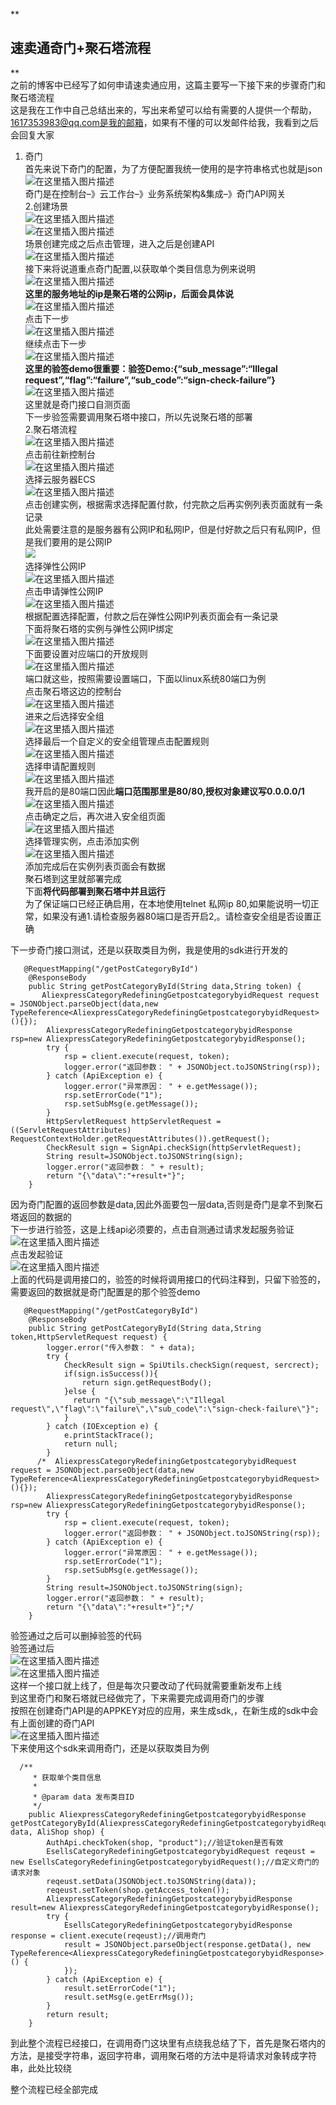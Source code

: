 **

## 速卖通奇门+聚石塔流程

**  
之前的博客中已经写了如何申请速卖通应用，这篇主要写一下接下来的步骤奇门和聚石塔流程  
这是我在工作中自己总结出来的，写出来希望可以给有需要的人提供一个帮助，1617353983@qq.com是我的邮箱，如果有不懂的可以发邮件给我，我看到之后会回复大家

1. 奇门  
    首先来说下奇门的配置，为了方便配置我统一使用的是字符串格式也就是json  
    ![在这里插入图片描述](https://img-blog.csdnimg.cn/20190705160720106.png?x-oss-process=image/watermark,type_ZmFuZ3poZW5naGVpdGk,shadow_10,text_aHR0cHM6Ly9ibG9nLmNzZG4ubmV0L21pX2d1X25pYW5n,size_16,color_FFFFFF,t_70)  
    奇门是在控制台–》云工作台–》业务系统架构&集成–》奇门API网关  
    2.创建场景  
    ![在这里插入图片描述](https://img-blog.csdnimg.cn/20190705160923753.png)  
    ![在这里插入图片描述](https://img-blog.csdnimg.cn/20190705160952495.png?x-oss-process=image/watermark,type_ZmFuZ3poZW5naGVpdGk,shadow_10,text_aHR0cHM6Ly9ibG9nLmNzZG4ubmV0L21pX2d1X25pYW5n,size_16,color_FFFFFF,t_70)  
    场景创建完成之后点击管理，进入之后是创建API  
    ![在这里插入图片描述](https://img-blog.csdnimg.cn/20190705161049571.png)  
    接下来将说道重点奇门配置,以获取单个类目信息为例来说明  
    ![在这里插入图片描述](https://img-blog.csdnimg.cn/20190705161325524.png?x-oss-process=image/watermark,type_ZmFuZ3poZW5naGVpdGk,shadow_10,text_aHR0cHM6Ly9ibG9nLmNzZG4ubmV0L21pX2d1X25pYW5n,size_16,color_FFFFFF,t_70)  
    **这里的服务地址的ip是聚石塔的公网ip，后面会具体说**  
    ![在这里插入图片描述](https://img-blog.csdnimg.cn/20190705161350631.png?x-oss-process=image/watermark,type_ZmFuZ3poZW5naGVpdGk,shadow_10,text_aHR0cHM6Ly9ibG9nLmNzZG4ubmV0L21pX2d1X25pYW5n,size_16,color_FFFFFF,t_70)  
    点击下一步  
    ![在这里插入图片描述](https://img-blog.csdnimg.cn/20190705161433687.png?x-oss-process=image/watermark,type_ZmFuZ3poZW5naGVpdGk,shadow_10,text_aHR0cHM6Ly9ibG9nLmNzZG4ubmV0L21pX2d1X25pYW5n,size_16,color_FFFFFF,t_70)  
    继续点击下一步  
    ![在这里插入图片描述](https://img-blog.csdnimg.cn/20190705161502674.png?x-oss-process=image/watermark,type_ZmFuZ3poZW5naGVpdGk,shadow_10,text_aHR0cHM6Ly9ibG9nLmNzZG4ubmV0L21pX2d1X25pYW5n,size_16,color_FFFFFF,t_70)  
    **这里的验签demo很重要：验签Demo:{“sub_message”:“Illegal request”,“flag”:“failure”,“sub_code”:“sign-check-failure”}**  
    ![在这里插入图片描述](https://img-blog.csdnimg.cn/2019070516162217.png?x-oss-process=image/watermark,type_ZmFuZ3poZW5naGVpdGk,shadow_10,text_aHR0cHM6Ly9ibG9nLmNzZG4ubmV0L21pX2d1X25pYW5n,size_16,color_FFFFFF,t_70)  
    这里就是奇门接口自测页面  
    下一步验签需要调用聚石塔中接口，所以先说聚石塔的部署  
    2.聚石塔流程  
    ![在这里插入图片描述](https://img-blog.csdnimg.cn/20190705161828951.png?x-oss-process=image/watermark,type_ZmFuZ3poZW5naGVpdGk,shadow_10,text_aHR0cHM6Ly9ibG9nLmNzZG4ubmV0L21pX2d1X25pYW5n,size_16,color_FFFFFF,t_70)  
    点击前往新控制台  
    ![在这里插入图片描述](https://img-blog.csdnimg.cn/20190705161902931.png?x-oss-process=image/watermark,type_ZmFuZ3poZW5naGVpdGk,shadow_10,text_aHR0cHM6Ly9ibG9nLmNzZG4ubmV0L21pX2d1X25pYW5n,size_16,color_FFFFFF,t_70)  
    选择云服务器ECS  
    ![在这里插入图片描述](https://img-blog.csdnimg.cn/20190705161957135.png?x-oss-process=image/watermark,type_ZmFuZ3poZW5naGVpdGk,shadow_10,text_aHR0cHM6Ly9ibG9nLmNzZG4ubmV0L21pX2d1X25pYW5n,size_16,color_FFFFFF,t_70)  
    点击创建实例，根据需求选择配置付款，付完款之后再实例列表页面就有一条记录  
    此处需要注意的是服务器有公网IP和私网IP，但是付好款之后只有私网IP，但是我们要用的是公网IP  
    ![](https://img-blog.csdnimg.cn/20190705162303302.png?x-oss-process=image/watermark,type_ZmFuZ3poZW5naGVpdGk,shadow_10,text_aHR0cHM6Ly9ibG9nLmNzZG4ubmV0L21pX2d1X25pYW5n,size_16,color_FFFFFF,t_70)  
    选择弹性公网IP  
    ![在这里插入图片描述](https://img-blog.csdnimg.cn/2019070516240068.png?x-oss-process=image/watermark,type_ZmFuZ3poZW5naGVpdGk,shadow_10,text_aHR0cHM6Ly9ibG9nLmNzZG4ubmV0L21pX2d1X25pYW5n,size_16,color_FFFFFF,t_70)  
    点击申请弹性公网IP  
    ![在这里插入图片描述](https://img-blog.csdnimg.cn/20190705162436152.png?x-oss-process=image/watermark,type_ZmFuZ3poZW5naGVpdGk,shadow_10,text_aHR0cHM6Ly9ibG9nLmNzZG4ubmV0L21pX2d1X25pYW5n,size_16,color_FFFFFF,t_70)  
    根据配置选择配置，付款之后在弹性公网IP列表页面会有一条记录  
    下面将聚石塔的实例与弹性公网IP绑定  
    ![在这里插入图片描述](https://img-blog.csdnimg.cn/20190705163003522.png?x-oss-process=image/watermark,type_ZmFuZ3poZW5naGVpdGk,shadow_10,text_aHR0cHM6Ly9ibG9nLmNzZG4ubmV0L21pX2d1X25pYW5n,size_16,color_FFFFFF,t_70)  
    下面要设置对应端口的开放规则  
    ![在这里插入图片描述](https://img-blog.csdnimg.cn/20190705162727279.png?x-oss-process=image/watermark,type_ZmFuZ3poZW5naGVpdGk,shadow_10,text_aHR0cHM6Ly9ibG9nLmNzZG4ubmV0L21pX2d1X25pYW5n,size_16,color_FFFFFF,t_70)  
    端口就这些，按照需要设置端口，下面以linux系统80端口为例  
    点击聚石塔这边的控制台  
    ![在这里插入图片描述](https://img-blog.csdnimg.cn/20190705163118195.png)  
    进来之后选择安全组  
    ![在这里插入图片描述](https://img-blog.csdnimg.cn/20190705163213343.png?x-oss-process=image/watermark,type_ZmFuZ3poZW5naGVpdGk,shadow_10,text_aHR0cHM6Ly9ibG9nLmNzZG4ubmV0L21pX2d1X25pYW5n,size_16,color_FFFFFF,t_70)  
    选择最后一个自定义的安全组管理点击配置规则  
    ![在这里插入图片描述](https://img-blog.csdnimg.cn/20190705163323390.png?x-oss-process=image/watermark,type_ZmFuZ3poZW5naGVpdGk,shadow_10,text_aHR0cHM6Ly9ibG9nLmNzZG4ubmV0L21pX2d1X25pYW5n,size_16,color_FFFFFF,t_70)  
    选择申请配置规则  
    ![在这里插入图片描述](https://img-blog.csdnimg.cn/20190705163440721.png)  
    我开启的是80端口因此**端口范围那里是80/80,授权对象建议写0.0.0.0/1**  
    ![在这里插入图片描述](https://img-blog.csdnimg.cn/20190705163514278.png?x-oss-process=image/watermark,type_ZmFuZ3poZW5naGVpdGk,shadow_10,text_aHR0cHM6Ly9ibG9nLmNzZG4ubmV0L21pX2d1X25pYW5n,size_16,color_FFFFFF,t_70)  
    点击确定之后，再次进入安全组页面  
    ![在这里插入图片描述](https://img-blog.csdnimg.cn/20190705163727492.png?x-oss-process=image/watermark,type_ZmFuZ3poZW5naGVpdGk,shadow_10,text_aHR0cHM6Ly9ibG9nLmNzZG4ubmV0L21pX2d1X25pYW5n,size_16,color_FFFFFF,t_70)  
    选择管理实例，点击添加实例  
    ![在这里插入图片描述](https://img-blog.csdnimg.cn/20190705163804754.png)  
    添加完成后在实例列表页面会有数据  
    聚石塔到这里就部署完成  
    下面**将代码部署到聚石塔中并且运行**  
    为了保证端口已经正确启用，在本地使用telnet 私网ip 80,如果能说明一切正常，如果没有通1.请检查服务器80端口是否开启2,。请检查安全组是否设置正确

下一步奇门接口测试，还是以获取类目为例，我是使用的sdk进行开发的

```
   @RequestMapping("/getPostCategoryById")
    @ResponseBody
    public String getPostCategoryById(String data,String token) {
       AliexpressCategoryRedefiningGetpostcategorybyidRequest request = JSONObject.parseObject(data,new TypeReference<AliexpressCategoryRedefiningGetpostcategorybyidRequest>(){});
        AliexpressCategoryRedefiningGetpostcategorybyidResponse rsp=new AliexpressCategoryRedefiningGetpostcategorybyidResponse();
        try {
            rsp = client.execute(request, token);
            logger.error("返回参数： " + JSONObject.toJSONString(rsp));
        } catch (ApiException e) {
            logger.error("异常原因： " + e.getMessage());
            rsp.setErrorCode("1");
            rsp.setSubMsg(e.getMessage());
        }
        HttpServletRequest httpServletRequest = ((ServletRequestAttributes) RequestContextHolder.getRequestAttributes()).getRequest();
        CheckResult sign = SignApi.checkSign(httpServletRequest);
        String result=JSONObject.toJSONString(sign);
        logger.error("返回参数： " + result);
        return "{\"data\":"+result+"}";
    }
```

因为奇门配置的返回参数是data,因此外面要包一层data,否则是奇门是拿不到聚石塔返回的数据的  
下一步进行验签，这是上线api必须要的，点击自测通过请求发起服务验证  
![在这里插入图片描述](https://img-blog.csdnimg.cn/20190705164743251.png?x-oss-process=image/watermark,type_ZmFuZ3poZW5naGVpdGk,shadow_10,text_aHR0cHM6Ly9ibG9nLmNzZG4ubmV0L21pX2d1X25pYW5n,size_16,color_FFFFFF,t_70)  
点击发起验证  
![在这里插入图片描述](https://img-blog.csdnimg.cn/20190705164942704.png?x-oss-process=image/watermark,type_ZmFuZ3poZW5naGVpdGk,shadow_10,text_aHR0cHM6Ly9ibG9nLmNzZG4ubmV0L21pX2d1X25pYW5n,size_16,color_FFFFFF,t_70)  
上面的代码是调用接口的，验签的时候将调用接口的代码注释到，只留下验签的，需要返回的数据就是奇门配置是的那个验签demo

```
   @RequestMapping("/getPostCategoryById")
    @ResponseBody
    public String getPostCategoryById(String data,String token,HttpServletRequest request) {
        logger.error("传入参数： " + data);
        try {
            CheckResult sign = SpiUtils.checkSign(request, sercrect);
            if(sign.isSuccess()){
                return sign.getRequestBody();
            }else {
              return "{\"sub_message\":\"Illegal request\",\"flag\":\"failure\",\"sub_code\":\"sign-check-failure\"}";
            }
        } catch (IOException e) {
            e.printStackTrace();
            return null;
        }
      /*  AliexpressCategoryRedefiningGetpostcategorybyidRequest request = JSONObject.parseObject(data,new TypeReference<AliexpressCategoryRedefiningGetpostcategorybyidRequest>(){});
        AliexpressCategoryRedefiningGetpostcategorybyidResponse rsp=new AliexpressCategoryRedefiningGetpostcategorybyidResponse();
        try {
            rsp = client.execute(request, token);
            logger.error("返回参数： " + JSONObject.toJSONString(rsp));
        } catch (ApiException e) {
            logger.error("异常原因： " + e.getMessage());
            rsp.setErrorCode("1");
            rsp.setSubMsg(e.getMessage());
        }
        String result=JSONObject.toJSONString(sign);
        logger.error("返回参数： " + result);
        return "{\"data\":"+result+"}";*/
    }
```

验签通过之后可以删掉验签的代码  
验签通过后  
![在这里插入图片描述](https://img-blog.csdnimg.cn/20190705165326149.png?x-oss-process=image/watermark,type_ZmFuZ3poZW5naGVpdGk,shadow_10,text_aHR0cHM6Ly9ibG9nLmNzZG4ubmV0L21pX2d1X25pYW5n,size_16,color_FFFFFF,t_70)  
![在这里插入图片描述](https://img-blog.csdnimg.cn/20190705165255299.png?x-oss-process=image/watermark,type_ZmFuZ3poZW5naGVpdGk,shadow_10,text_aHR0cHM6Ly9ibG9nLmNzZG4ubmV0L21pX2d1X25pYW5n,size_16,color_FFFFFF,t_70)  
这样一个接口就上线了，但是每次只要改动了代码就需要重新发布上线  
到这里奇门和聚石塔就已经做完了，下来需要完成调用奇门的步骤  
按照在创建奇门API是的APPKEY对应的应用，来生成sdk,，在新生成的sdk中会有上面创建的奇门API  
![在这里插入图片描述](https://img-blog.csdnimg.cn/20190705165850657.png?x-oss-process=image/watermark,type_ZmFuZ3poZW5naGVpdGk,shadow_10,text_aHR0cHM6Ly9ibG9nLmNzZG4ubmV0L21pX2d1X25pYW5n,size_16,color_FFFFFF,t_70)  
下来使用这个sdk来调用奇门，还是以获取类目为例

```
  /**
     * 获取单个类目信息
     *
     * @param data 发布类目ID
     */
    public AliexpressCategoryRedefiningGetpostcategorybyidResponse getPostCategoryById(AliexpressCategoryRedefiningGetpostcategorybyidRequest data, AliShop shop) {
        AuthApi.checkToken(shop, "product");//验证token是否有效
        EsellsCategoryRedefiningGetpostcategorybyidRequest reqeust = new EsellsCategoryRedefiningGetpostcategorybyidRequest();//自定义奇门的请求对象
        reqeust.setData(JSONObject.toJSONString(data));
        reqeust.setToken(shop.getAccess_token());
        AliexpressCategoryRedefiningGetpostcategorybyidResponse result=new AliexpressCategoryRedefiningGetpostcategorybyidResponse();
        try {
            EsellsCategoryRedefiningGetpostcategorybyidResponse response = client.execute(reqeust);//调用奇门
            result = JSONObject.parseObject(response.getData(), new TypeReference<AliexpressCategoryRedefiningGetpostcategorybyidResponse>() {
            });
        } catch (ApiException e) {
            result.setErrorCode("1");
            result.setMsg(e.getErrMsg());
        }
        return result;
    }
```

到此整个流程已经接口，在调用奇门这块里有点绕我总结了下，首先是聚石塔内的方法，是接受字符串，返回字符串，调用聚石塔的方法中是将请求对象转成字符串，此处比较绕

整个流程已经全部完成